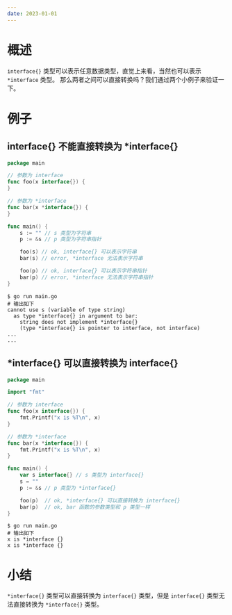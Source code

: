 ```yaml
---
date: 2023-01-01
---
```


# 概述

`interface{}` 类型可以表示任意数据类型，直觉上来看，当然也可以表示 `*interface` 类型。
那么两者之间可以直接转换吗？我们通过两个小例子来验证一下。

# 例子

## interface{} 不能直接转换为 *interface{}

```go
package main

// 参数为 interface
func foo(x interface{}) {
}

// 参数为 *interface
func bar(x *interface{}) {
}

func main() {
	s := "" // s 类型为字符串
	p := &s // p 类型为字符串指针

	foo(s) // ok, interface{} 可以表示字符串
	bar(s) // error, *interface 无法表示字符串

	foo(p) // ok, interface{} 可以表示字符串指针
	bar(p) // error, *interface 无法表示字符串指针
}
```

```shell
$ go run main.go
# 输出如下 
cannot use s (variable of type string) 
  as type *interface{} in argument to bar:
    string does not implement *interface{} 
    (type *interface{} is pointer to interface, not interface)
...
...
```

## *interface{} 可以直接转换为 interface{}

```go
package main

import "fmt"

// 参数为 interface
func foo(x interface{}) {
	fmt.Printf("x is %T\n", x)
}

// 参数为 *interface
func bar(x *interface{}) {
	fmt.Printf("x is %T\n", x)
}

func main() {
	var s interface{} // s 类型为 interface{} 
	s = ""
	p := &s // p 类型为 *interface{}

	foo(p)  // ok, *interface{} 可以直接转换为 interface{}
	bar(p)  // ok, bar 函数的参数类型和 p 类型一样
}
```

```shell
$ go run main.go
# 输出如下
x is *interface {}
x is *interface {}
```

# 小结

`*interface{}` 类型可以直接转换为 `interface{}` 类型，但是 `interface{}` 类型无法直接转换为 `*interface{}` 类型。